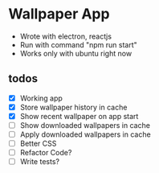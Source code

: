 # Wallpaper App

- Wrote with electron, reactjs
- Run with command "npm run start"
- Works only with ubuntu right now

## todos

- [x] Working app
- [x] Store wallpaper history in cache
- [x] Show recent wallpaper on app start
- [ ] Show downloaded wallpapers in cache
- [ ] Apply downloaded wallpapers in cache
- [ ] Better CSS
- [ ] Refactor Code?
- [ ] Write tests?
